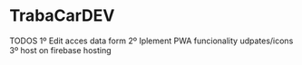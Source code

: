 # TrabaCarDEV


TODOS
1º Edit acces data form
2º Iplement PWA funcionality udpates/icons
3º host on firebase hosting

